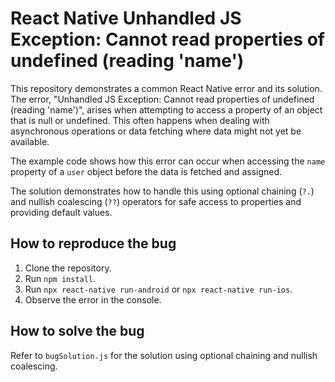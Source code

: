 # React Native Unhandled JS Exception: Cannot read properties of undefined (reading 'name')

This repository demonstrates a common React Native error and its solution. The error, "Unhandled JS Exception: Cannot read properties of undefined (reading 'name')", arises when attempting to access a property of an object that is null or undefined. This often happens when dealing with asynchronous operations or data fetching where data might not yet be available.

The example code shows how this error can occur when accessing the `name` property of a `user` object before the data is fetched and assigned.

The solution demonstrates how to handle this using optional chaining (`?.`) and nullish coalescing (`??`) operators for safe access to properties and providing default values.

## How to reproduce the bug
1. Clone the repository.
2. Run `npm install`.
3. Run `npx react-native run-android` or `npx react-native run-ios`.
4. Observe the error in the console.

## How to solve the bug
Refer to `bugSolution.js` for the solution using optional chaining and nullish coalescing.